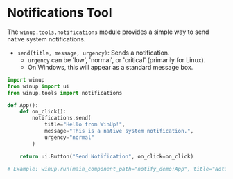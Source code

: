 # Notifications Tool

The `winup.tools.notifications` module provides a simple way to send native system notifications.

*   `send(title, message, urgency)`: Sends a notification.
    *   `urgency` can be 'low', 'normal', or 'critical' (primarily for Linux).
    *   On Windows, this will appear as a standard message box.

```python
import winup
from winup import ui
from winup.tools import notifications

def App():
    def on_click():
        notifications.send(
            title="Hello from WinUp!",
            message="This is a native system notification.",
            urgency="normal"
        )

    return ui.Button("Send Notification", on_click=on_click)

# Example: winup.run(main_component_path="notify_demo:App", title="Notification Demo")
```
